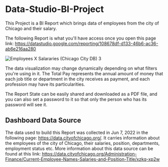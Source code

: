 # Data-Studio-BI-Project

This Project is a BI Report which brings data of employees from the city of Chicago and their salary.

The following Report is what you'll have access once you open this page link: https://datastudio.google.com/reporting/108678df-d133-46b6-ac36-ab6e216aa280

![Employees X Salararies (Chicago City DB) 3](https://user-images.githubusercontent.com/87951323/174862020-97fe9f10-cd34-43b7-9a26-4b9cf1b741a9.png)

The data visualization may change dynamically depending on what filters you're using in it. The Total Pay represents the annual amount of money that each job title or department in the city receives as payment, and each profession may have its particularities.

The Report State can be easily shared and downloaded as a PDF file, and you can also set a password to it so that only the person who has its password will see it.

## Dashboard Data Source

The data used to build this Report was collected in Jun 7, 2022 in the following page: https://data.cityofchicago.org/. It carries information about the employees of the city of Chicago, their salaries, position, departments, employment status etc. More information about this data source can be found at this link: https://data.cityofchicago.org/Administration-Finance/Current-Employee-Names-Salaries-and-Position-Title/xzkq-xp2w
